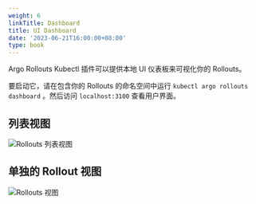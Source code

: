 ```yaml
---
weight: 6
linkTitle: Dashboard
title: UI Dashboard
date: '2023-06-21T16:00:00+08:00'
type: book
---
```


Argo Rollouts Kubectl 插件可以提供本地 UI 仪表板来可视化你的 Rollouts。

要启动它，请在包含你的 Rollouts 的命名空间中运行 `kubectl argo rollouts dashboard` 。然后访问 `localhost:3100` 查看用户界面。

## 列表视图

![Rollouts 列表视图](../images/rollouts-list.png)

## 单独的 Rollout 视图

![Rollouts 视图](../images/rollout-ui.png)
